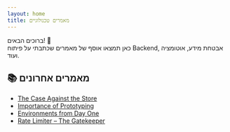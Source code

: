 ```yaml
---
layout: home
title: מאמרים טכנולוגיים
---
```

ברוכים הבאים! 👋  
כאן תמצאו אוסף של מאמרים שכתבתי על פיתוח Backend, אבטחת מידע, אוטומציה ועוד.

## 📚 מאמרים אחרונים

- [The Case Against the Store](./state-management.md)
- [Importance of Prototyping](./Importance-of-prototyping.md)
- [Environments from Day One](./environments-from-day-one.md)
- [Rate Limiter – The Gatekeeper](./rate-limiter.md)
